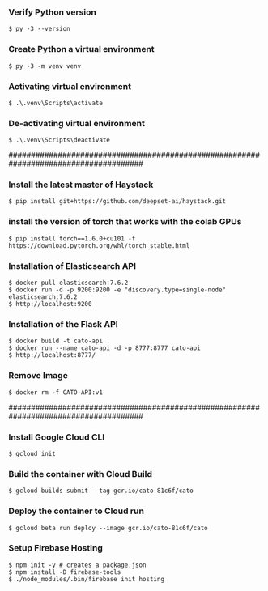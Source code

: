 ### Verify Python version
```
$ py -3 --version
```

### Create Python a virtual environment
```
$ py -3 -m venv venv
```

### Activating virtual environment
```
$ .\.venv\Scripts\activate
```

### De-activating virtual environment
```
$ .\.venv\Scripts\deactivate
```

######################################################################################
### Install the latest master of Haystack
```
$ pip install git+https://github.com/deepset-ai/haystack.git
```

### install the version of torch that works with the colab GPUs
```
$ pip install torch==1.6.0+cu101 -f https://download.pytorch.org/whl/torch_stable.html
```

### Installation of Elasticsearch API
```
$ docker pull elasticsearch:7.6.2
$ docker run -d -p 9200:9200 -e "discovery.type=single-node" elasticsearch:7.6.2
$ http://localhost:9200
```

### Installation of the Flask API
```
$ docker build -t cato-api .
$ docker run --name cato-api -d -p 8777:8777 cato-api
$ http://localhost:8777/
```

### Remove Image
```
$ docker rm -f CATO-API:v1
```

######################################################################################
### Install Google Cloud CLI
```
$ gcloud init
```

### Build the container with Cloud Build
```
$ gcloud builds submit --tag gcr.io/cato-81c6f/cato
```

### Deploy the container to Cloud run
```
$ gcloud beta run deploy --image gcr.io/cato-81c6f/cato
```

### Setup Firebase Hosting
```
$ npm init -y # creates a package.json
$ npm install -D firebase-tools
$ ./node_modules/.bin/firebase init hosting
```